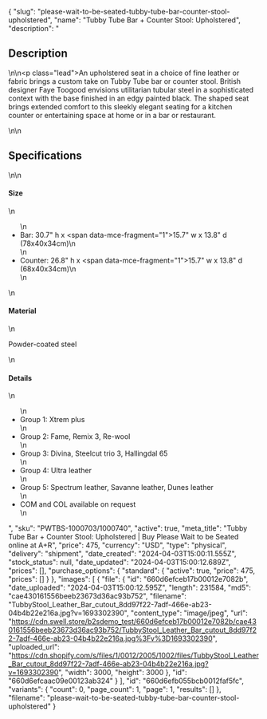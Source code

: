 {
  "slug": "please-wait-to-be-seated-tubby-tube-bar-counter-stool-upholstered",
  "name": "Tubby Tube Bar + Counter Stool: Upholstered",
  "description": "<h2>Description</h2>\n<!-- split -->\n<p class=\"lead\">An upholstered seat in a choice of fine leather or fabric brings a custom take on Tubby Tube bar or counter stool. British designer Faye Toogood envisions utilitarian tubular steel in a sophisticated context with the base finished in an edgy painted black. The shaped seat brings extended comfort to this sleekly elegant seating for a kitchen counter or entertaining space at home or in a bar or restaurant.  </p>\n<!-- split -->\n<h2>Specifications</h2>\n<!-- split -->\n<h4>Size</h4>\n<ul>\n<li>Bar: 30.7\" h x <span data-mce-fragment=\"1\">15.7\" w x 13.8\" d (78x40x34cm)</span>\n</li>\n<li>Counter: 26.8\" h x <span data-mce-fragment=\"1\">15.7\" w x 13.8\" d (68x40x34cm)</span>\n</li>\n</ul>\n<h4>Material</h4>\n<p><span>Powder-coated steel</span></p>\n<h4>Details</h4>\n<ul>\n<li>Group 1: Xtrem plus</li>\n<li>Group 2: Fame, Remix 3, Re-wool</li>\n<li>Group 3: Divina, Steelcut trio 3, Hallingdal 65</li>\n<li>Group 4: Ultra leather</li>\n<li>Group 5: Spectrum leather, Savanne leather, Dunes leather</li>\n<li>COM and COL available on request</li>\n</ul>",
  "sku": "PWTBS-1000703/1000740",
  "active": true,
  "meta_title": "Tubby Tube Bar + Counter Stool: Upholstered | Buy Please Wait to be Seated online at A+R",
  "price": 475,
  "currency": "USD",
  "type": "physical",
  "delivery": "shipment",
  "date_created": "2024-04-03T15:00:11.555Z",
  "stock_status": null,
  "date_updated": "2024-04-03T15:00:12.689Z",
  "prices": [],
  "purchase_options": {
    "standard": {
      "active": true,
      "price": 475,
      "prices": []
    }
  },
  "images": [
    {
      "file": {
        "id": "660d6efceb17b00012e7082b",
        "date_uploaded": "2024-04-03T15:00:12.595Z",
        "length": 231584,
        "md5": "cae430161556beeb23673d36ac93b752",
        "filename": "TubbyStool_Leather_Bar_cutout_8dd97f22-7adf-466e-ab23-04b4b22e216a.jpg?v=1693302390",
        "content_type": "image/jpeg",
        "url": "https://cdn.swell.store/b2sdemo_test/660d6efceb17b00012e7082b/cae430161556beeb23673d36ac93b752/TubbyStool_Leather_Bar_cutout_8dd97f22-7adf-466e-ab23-04b4b22e216a.jpg%3Fv%3D1693302390",
        "uploaded_url": "https://cdn.shopify.com/s/files/1/0012/2005/1002/files/TubbyStool_Leather_Bar_cutout_8dd97f22-7adf-466e-ab23-04b4b22e216a.jpg?v=1693302390",
        "width": 3000,
        "height": 3000
      },
      "id": "660d6efcaac09e00123ab324"
    }
  ],
  "id": "660d6efb055bcb0012faf5fc",
  "variants": {
    "count": 0,
    "page_count": 1,
    "page": 1,
    "results": []
  },
  "filename": "please-wait-to-be-seated-tubby-tube-bar-counter-stool-upholstered"
}